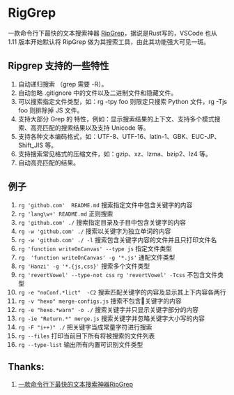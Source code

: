 # RigGrep

一款命令行下最快的文本搜索神器 [RipGrep](https://github.com/BurntSushi/ripgrep)，据说是Rust写的，VSCode 也从 1.11 版本开始默认将 RipGrep 做为其搜索工具，由此其功能强大可见一斑。

## Ripgrep 支持的一些特性

1. 自动递归搜索 （grep 需要 -R）。
1. 自动忽略 .gitignore 中的文件以及二进制文件和隐藏文件。
1. 可以搜索指定文件类型，如：rg -tpy foo 则限定只搜索 Python 文件，rg -Tjs foo 则排除掉 JS 文件。
1. 支持大部分 Grep 的 特性，例如：显示搜索结果的上下文、支持多个模式搜索、高亮匹配的搜索结果以及支持 Unicode 等。
1. 支持各种文本编码格式，如：UTF-8、UTF-16、latin-1、GBK、EUC-JP、Shift_JIS 等。
1. 支持搜索常见格式的压缩文件，如：gzip、xz、lzma、bzip2、lz4 等。
1. 自动高亮匹配的结果。

## 例子

1. `rg 'github.com'  README.md` 搜索指定文件中包含关键字的内容
1. `rg 'lang\w+' README.md` 正则搜索
1. `rg 'github.com' ./` 搜索指定目录及子目中包含关键字的内容
1. `rg -w 'github.com' ./` 搜索以关键字为独立单词的内容
1. `rg -w 'github.com' ./ -l` 搜索包含关键字内容的文件并且只打印文件名
1. `rg 'function writeOnCanvas' --type js`  指定文件类型
1. `rg  'function writeOnCanvas' -g '*.js'` 通配文件类型
1. `rg 'Hanzi' -g '*.{js,css}'` 搜索多个文件类型
1. `rg 'revertVowel' --type-not css` `rg 'revertVowel' -Tcss` 不包含文件类型
1. `rg -e "noConf.*lict"  -C2` 搜索匹配关键字的内容及显示其上下内容各两行
1. `rg -v "hexo" merge-configs.js` 搜索不包含关键字的内容
1. `rg -e "hexo.*warn" -o ./` 搜索关键字并只显示关键字部分的内容
1. `rg -ie "Return.*" merge.js` 搜索关键字并忽略关键字大小写的内容
1. `rg -F "i++)" ./` 把关键字当成常量字符进行搜索
1. `rg --files`  打印当前目下所有将被搜索的文件列表
1. `rg --type-list` 输出所有内置可识别文件类型


## Thanks:

1. [一款命令行下最快的文本搜索神器RipGrep](https://www.hi-linux.com/posts/29245.html)
